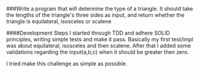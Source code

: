 ###Write a program that will determine the type of a triangle. 
It should take the lengths of the triangle's three sides as input, and return whether the triangle is equilateral, isosceles or scalene

####Development Steps
I started through TDD and adhere SOLID principles, writing simple tests and make it pass. Basically my first test/impl was about equilateral, isosceles and then scalene.
After that I added some validations regarding the input(a,b,c) when it should be greater then zero.

I tried make this challenge as simple as possible.